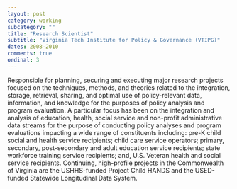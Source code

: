 ```yaml
---
layout: post
category: working
subcategory: ""
title: "Research Scientist"
subtitle: "Virginia Tech Institute for Policy & Governance (VTIPG)"
dates: 2008-2010
comments: true
ordinal: 3
---
```


Responsible for planning, securing and executing major research projects focused on the techniques,
methods, and theories related to the integration,	storage, retrieval, sharing, and optimal use of
policy-relevant data,	information,	and knowledge for the purposes of policy analysis and program
evaluation.	A	particular focus has	been on the integration and analysis of education,	health,	social
service and non-profit administrative data	streams for the purpose of conducting policy analyses	and
program evaluations impacting a wide range of constituents including:	pre-K	child social and
health service recipients;	child care service operators;	primary, secondary, post-secondary and adult
education service recipients;	state workforce training service recipients;	and, U.S.	Veteran health
and social service recipients.	Continuing, high-profile projects in the Commonwealth of Virginia	are
the USHHS-funded Project Child HANDS and the USED-funded Statewide Longitudinal Data	System.
